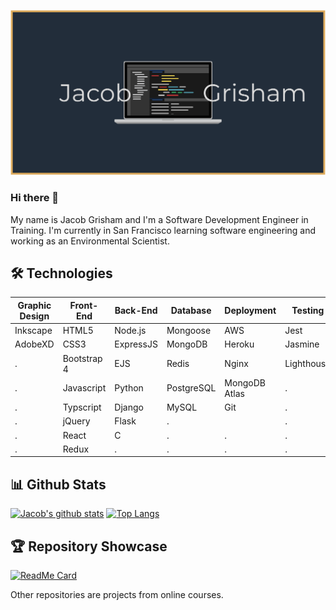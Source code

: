 [![Header](https://raw.githubusercontent.com/JacobGrisham/JacobGrisham/JacobGrisham/thumbnail.png)](https://jacobgrisham.com)
### Hi there 👋
My name is Jacob Grisham and I'm a Software Development Engineer in Training. I'm currently in San Francisco learning software engineering and working as an Environmental Scientist.

## 🛠 Technologies
Graphic Design|Front-End  |Back-End |Database  |Deployment   |Testing    | Production
------------- | --------- | ------- | ---------| ----------- | --------- | ----------
Inkscape	    |HTML5	    |Node.js  |Mongoose  |AWS	         |Jest       |CircleCI
AdobeXD			  |CSS3		    |ExpressJS|MongoDB   |Heroku       |Jasmine    |CodeClimate
.			        |Bootstrap 4|EJS	    |Redis		 |Nginx		     |Lighthouse |Codacy
.			        |Javascript |Python		|PostgreSQL|MongoDB Atlas|.          |Docker
.             |Typscript  |Django   |MySQL     |Git          |.          |Webpack
.             |jQuery     |Flask    |.         |             |.          |.
.             |React      |C        |.         |.            |.          |.
.             |Redux      |.        |.         |.            |.          |.

## 📊 Github Stats
[![Jacob's github stats](https://github-readme-stats.vercel.app/api?username=JacobGrisham&show_icons=true&theme=prussian)](https://github.com/JacobGrisham/github-readme-stats) [![Top Langs](https://github-readme-stats.vercel.app/api/top-langs/?username=JacobGrisham&langs_count=4&theme=prussian)](https://github.com/JacobGrisham/github-readme-stats)

## 🏆 Repository Showcase
[![ReadMe Card](https://github-readme-stats.vercel.app/api/pin/?username=JacobGrisham&repo=YelpCamp&theme=prussian)](https://github.com/JacobGrisham/github-readme-stats)

Other repositories are projects from online courses.
